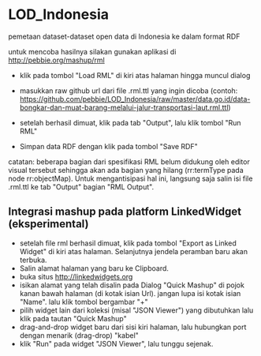 # LOD_Indonesia
pemetaan dataset-dataset open data di Indonesia ke dalam format RDF


untuk mencoba hasilnya silakan gunakan aplikasi di http://pebbie.org/mashup/rml

+ klik pada tombol "Load RML" di kiri atas halaman hingga muncul dialog

+ masukkan raw github url dari file .rml.ttl yang ingin dicoba (contoh: https://github.com/pebbie/LOD_Indonesia/raw/master/data.go.id/data-bongkar-dan-muat-barang-melalui-jalur-transportasi-laut.rml.ttl)

+ setelah berhasil dimuat, klik pada tab "Output", lalu klik tombol "Run RML"
+ Simpan data RDF dengan klik pada tombol "Save RDF"

catatan:
beberapa bagian dari spesifikasi RML belum didukung oleh editor visual tersebut sehingga akan ada bagian yang hilang (rr:termType pada node rr:objectMap). Untuk mengantisipasi hal ini, langsung saja salin isi file .rml.ttl ke tab "Output" bagian "RML Output".

## Integrasi mashup pada platform LinkedWidget (eksperimental)

+ setelah file rml berhasil dimuat, klik pada tombol "Export as Linked Widget" di kiri atas halaman. Selanjutnya jendela peramban baru akan terbuka. 
+ Salin alamat halaman yang baru ke Clipboard.
+ buka situs http://linkedwidgets.org
+ isikan alamat yang telah disalin pada Dialog "Quick Mashup" di pojok kanan bawah halaman (di kotak isian Url). jangan lupa isi kotak isian "Name". lalu klik tombol bergambar "+"
+ pilih widget lain dari koleksi (misal "JSON Viewer") yang dibutuhkan lalu klik pada tautan "Quick Mashup"
+ drag-and-drop widget baru dari sisi kiri halaman, lalu hubungkan port dengan menarik (drag-drop) "kabel"
+ klik "Run" pada widget "JSON Viewer", lalu tunggu sejenak.